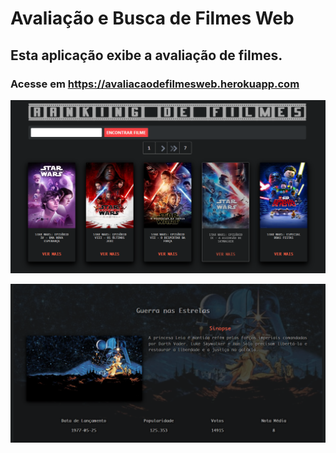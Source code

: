 # Avaliação e Busca de Filmes Web

## Esta aplicação exibe a avaliação de filmes.

### Acesse em https://avaliacaodefilmesweb.herokuapp.com


<p align="center">
  <img src="src/main/resources/static/imagens/screenshots/pagina-de-busca.png" width="940px">
</p>
<p align="center">
  <img src="src/main/resources/static/imagens/screenshots/detalhes-do-filme.png" width="940px">
</p>


